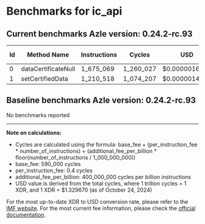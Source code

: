 # Benchmarks for ic_api

## Current benchmarks Azle version: 0.24.2-rc.93

| Id  | Method Name         | Instructions | Cycles    | USD           | USD/Million Calls |
| --- | ------------------- | ------------ | --------- | ------------- | ----------------- |
| 0   | dataCertificateNull | 1_675_069    | 1_260_027 | $0.0000016754 | $1.67             |
| 1   | setCertifiedData    | 1_210_518    | 1_074_207 | $0.0000014283 | $1.42             |

## Baseline benchmarks Azle version: 0.24.2-rc.93

No benchmarks reported

---

**Note on calculations:**

-   Cycles are calculated using the formula: base_fee + (per_instruction_fee \* number_of_instructions) + (additional_fee_per_billion \* floor(number_of_instructions / 1_000_000_000))
-   base_fee: 590_000 cycles
-   per_instruction_fee: 0.4 cycles
-   additional_fee_per_billion: 400_000_000 cycles per billion instructions
-   USD value is derived from the total cycles, where 1 trillion cycles = 1 XDR, and 1 XDR = $1.329670 (as of October 24, 2024)

For the most up-to-date XDR to USD conversion rate, please refer to the [IMF website](https://www.imf.org/external/np/fin/data/rms_sdrv.aspx).
For the most current fee information, please check the [official documentation](https://internetcomputer.org/docs/current/developer-docs/gas-cost#execution).
